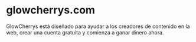 # glowcherrys.com
GlowCherrys está diseñado para ayudar a los creadores de contenido en la web, crear una cuenta gratuita y comienza a ganar dinero ahora.
